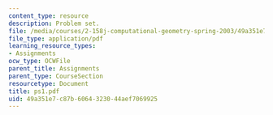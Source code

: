 ```yaml
---
content_type: resource
description: Problem set.
file: /media/courses/2-158j-computational-geometry-spring-2003/49a351e7c87b6064323044aef7069925_ps1.pdf
file_type: application/pdf
learning_resource_types:
- Assignments
ocw_type: OCWFile
parent_title: Assignments
parent_type: CourseSection
resourcetype: Document
title: ps1.pdf
uid: 49a351e7-c87b-6064-3230-44aef7069925
---
```

